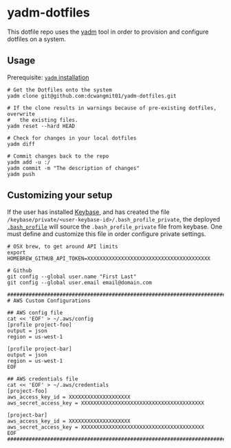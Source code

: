 # yadm-dotfiles

This dotfile repo uses the
[yadm](https://thelocehiliosan.github.io/yadm/docs/overview) tool in order to
provision and configure dotfiles on a system.

## Usage

Prerequisite: [`yadm`
installation](https://thelocehiliosan.github.io/yadm/docs/install)

```
# Get the Dotfiles onto the system
yadm clone git@github.com:dcwangmit01/yadm-dotfiles.git

# If the clone results in warnings because of pre-existing dotfiles, overwrite
#   the existing files.
yadm reset --hard HEAD

# Check for changes in your local dotfiles
yadm diff

# Commit changes back to the repo
yadm add -u :/
yadm commit -m "The description of changes"
yadm push
```

## Customizing your setup

If the user has installed [Keybase](https://keybase.io/), and has created the
file `/keybase/private/<user-keybase-id>/.bash_profile_private`, the deployed
[`.bash_profile`](https://github.com/dcwangmit01/yadm-dotfiles/blob/master/.bash_profile#L101)
will source the `.bash_profile_private` file from keybase.  One must define and
customize this file in order configure private settings.

```
# OSX brew, to get around API limits
export HOMEBREW_GITHUB_API_TOKEN=XXXXXXXXXXXXXXXXXXXXXXXXXXXXXXXXXXXXXXXX

# Github
git config --global user.name "First Last"
git config --global user.email email@domain.com

###############################################################################
# AWS Custom Configurations

## AWS config file
cat << 'EOF' > ~/.aws/config
[profile project-foo]
output = json
region = us-west-1

[profile project-bar]
output = json
region = us-west-1
EOF

## AWS credentials file
cat << 'EOF' > ~/.aws/credentials
[project-foo]
aws_access_key_id = XXXXXXXXXXXXXXXXXXXX
aws_secret_access_key = XXXXXXXXXXXXXXXXXXXXXXXXXXXXXXXXXXXXXXXX

[project-bar]
aws_access_key_id = XXXXXXXXXXXXXXXXXXXX
aws_secret_access_key = XXXXXXXXXXXXXXXXXXXXXXXXXXXXXXXXXXXXXXXX
EOF
###############################################################################
```
